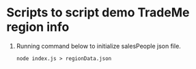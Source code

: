 # Scripts to script demo TradeMe region info

1. Running command below to initialize salesPeople json file.

   ```
   node index.js > regionData.json
   ```
